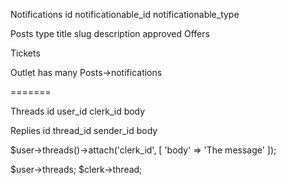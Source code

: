 Notifications
	id
	notificationable_id
	notificationable_type

Posts
	type
	title
	slug
	description
	approved
	<!-- image -->
	<!-- start_date -->
	<!-- end_date -->
Offers

Tickets


Outlet has many Posts->notifications


=======

Threads
	id
	user_id
	clerk_id
	body

Replies
	id
	thread_id
	sender_id
	body


$user->threads()->attach('clerk_id', [
	'body'	=> 'The message'
]);

$user->threads;
$clerk->thread;